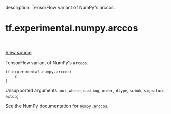 description: TensorFlow variant of NumPy's arccos.

<div itemscope itemtype="http://developers.google.com/ReferenceObject">
<meta itemprop="name" content="tf.experimental.numpy.arccos" />
<meta itemprop="path" content="Stable" />
</div>

# tf.experimental.numpy.arccos

<!-- Insert buttons and diff -->

<table class="tfo-notebook-buttons tfo-api nocontent" align="left">

</table>

<a target="_blank" class="external" href="/code/stable/tensorflow/python/ops/numpy_ops/np_math_ops.py">View source</a>



TensorFlow variant of NumPy's `arccos`.

<pre class="devsite-click-to-copy prettyprint lang-py tfo-signature-link">
<code>tf.experimental.numpy.arccos(
    x
)
</code></pre>



<!-- Placeholder for "Used in" -->

Unsupported arguments: `out`, `where`, `casting`, `order`, `dtype`, `subok`, `signature`, `extobj`.

See the NumPy documentation for [`numpy.arccos`](https://numpy.org/doc/1.16/reference/generated/numpy.arccos.html).